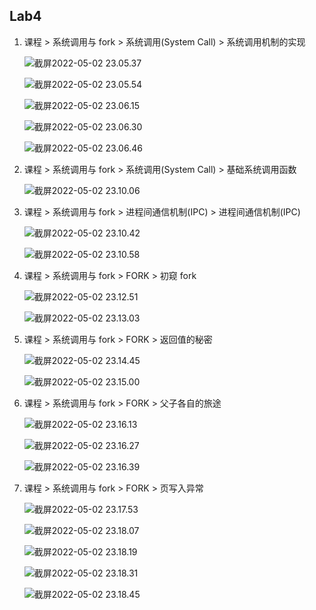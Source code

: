 ## Lab4

1. 课程 > 系统调用与 fork > 系统调用(System Call) > 系统调用机制的实现

   ![截屏2022-05-02 23.05.37](https://cdn.jsdelivr.net/gh/hjc-owo/hjc-owo.github.io@img/202205022308853.png)

   ![截屏2022-05-02 23.05.54](https://cdn.jsdelivr.net/gh/hjc-owo/hjc-owo.github.io@img/202205022308400.png)

   ![截屏2022-05-02 23.06.15](https://cdn.jsdelivr.net/gh/hjc-owo/hjc-owo.github.io@img/202205022308500.png)

   ![截屏2022-05-02 23.06.30](https://cdn.jsdelivr.net/gh/hjc-owo/hjc-owo.github.io@img/202205022308502.png)

   ![截屏2022-05-02 23.06.46](https://cdn.jsdelivr.net/gh/hjc-owo/hjc-owo.github.io@img/202205022308873.png)

2. 课程 > 系统调用与 fork > 系统调用(System Call) > 基础系统调用函数

   ![截屏2022-05-02 23.10.06](https://cdn.jsdelivr.net/gh/hjc-owo/hjc-owo.github.io@img/202205022311913.png)

3. 课程 > 系统调用与 fork > 进程间通信机制(IPC) > 进程间通信机制(IPC)

   ![截屏2022-05-02 23.10.42](https://cdn.jsdelivr.net/gh/hjc-owo/hjc-owo.github.io@img/202205022311120.png)

   ![截屏2022-05-02 23.10.58](https://cdn.jsdelivr.net/gh/hjc-owo/hjc-owo.github.io@img/202205022312891.png)

4. 课程 > 系统调用与 fork > FORK > 初窥 fork

   ![截屏2022-05-02 23.12.51](https://cdn.jsdelivr.net/gh/hjc-owo/hjc-owo.github.io@img/202205022313223.png)

   ![截屏2022-05-02 23.13.03](https://cdn.jsdelivr.net/gh/hjc-owo/hjc-owo.github.io@img/202205022313235.png)

5. 课程 > 系统调用与 fork > FORK > 返回值的秘密

   ![截屏2022-05-02 23.14.45](https://cdn.jsdelivr.net/gh/hjc-owo/hjc-owo.github.io@img/202205022315380.png)

   ![截屏2022-05-02 23.15.00](https://cdn.jsdelivr.net/gh/hjc-owo/hjc-owo.github.io@img/202205022315076.png)

6. 课程 > 系统调用与 fork > FORK > 父子各自的旅途

   ![截屏2022-05-02 23.16.13](https://cdn.jsdelivr.net/gh/hjc-owo/hjc-owo.github.io@img/202205022316691.png)

   ![截屏2022-05-02 23.16.27](https://cdn.jsdelivr.net/gh/hjc-owo/hjc-owo.github.io@img/202205022316703.png)

   ![截屏2022-05-02 23.16.39](https://cdn.jsdelivr.net/gh/hjc-owo/hjc-owo.github.io@img/202205022317610.png)

7. 课程 > 系统调用与 fork > FORK > 页写入异常

   ![截屏2022-05-02 23.17.53](https://cdn.jsdelivr.net/gh/hjc-owo/hjc-owo.github.io@img/202205022319540.png)

   ![截屏2022-05-02 23.18.07](https://cdn.jsdelivr.net/gh/hjc-owo/hjc-owo.github.io@img/202205022319550.png)

   ![截屏2022-05-02 23.18.19](https://cdn.jsdelivr.net/gh/hjc-owo/hjc-owo.github.io@img/202205022319556.png)

   ![截屏2022-05-02 23.18.31](https://cdn.jsdelivr.net/gh/hjc-owo/hjc-owo.github.io@img/202205022319562.png)

   ![截屏2022-05-02 23.18.45](https://cdn.jsdelivr.net/gh/hjc-owo/hjc-owo.github.io@img/202205022319569.png)
